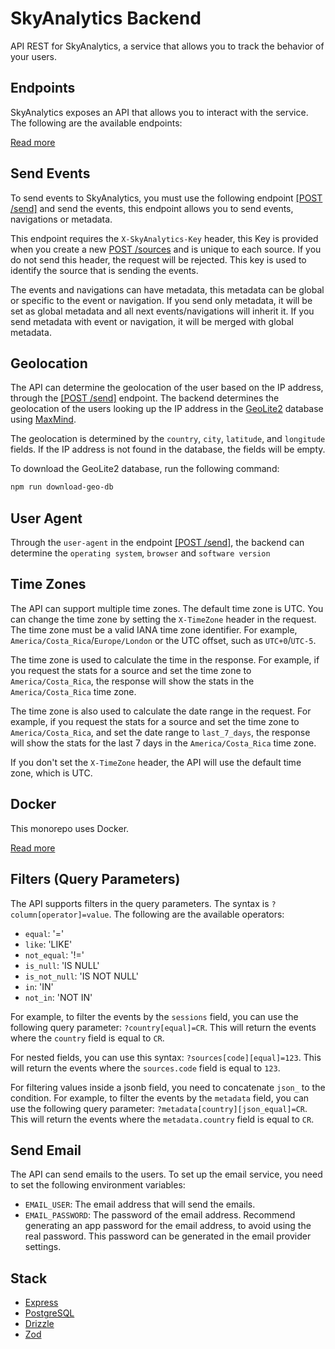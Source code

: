 # SkyAnalytics Backend
API REST for SkyAnalytics, a service that allows you to track the behavior of your users.

## Endpoints
SkyAnalytics exposes an API that allows you to interact with the service. The following are the available endpoints:

[Read more](/docs/enpoints/index.md)

## Send Events
To send events to SkyAnalytics, you must use the following endpoint [[POST /send]](/docs/enpoints/send.md) and send the events, this endpoint allows you to send events, navigations or metadata.

This endpoint requires the `X-SkyAnalytics-Key` header, this Key is provided when you create a new [POST /sources](/docs/enpoints/sources/create.md) and is unique to each source. If you do not send this header, the request will be rejected. This key is used to identify the source that is sending the events.

The events and navigations can have metadata, this metadata can be global or specific to the event or navigation. If you send only metadata, it will be set as global metadata and all next events/navigations will inherit it. If you send metadata with event or navigation, it will be merged with global metadata.

## Geolocation
The API can determine the geolocation of the user based on the IP address, through the [[POST /send]](/docs/enpoints/send.md) endpoint. The backend determines the geolocation of the users looking up the IP address in the [GeoLite2](https://dev.maxmind.com/geoip/geoip2/geolite2/) database using [MaxMind](https://github.com/runk/node-maxmind).

The geolocation is determined by the `country`, `city`, `latitude`, and `longitude` fields. If the IP address is not found in the database, the fields will be empty.

To download the GeoLite2 database, run the following command:
```bash
npm run download-geo-db
```

## User Agent
Through the `user-agent` in the endpoint [[POST /send]](/docs/enpoints/send.md), the backend can determine the `operating system`, `browser` and `software version`

## Time Zones
The API can support multiple time zones. The default time zone is UTC. You can change the time zone by setting the `X-TimeZone` header in the request. The time zone must be a valid IANA time zone identifier. For example, `America/Costa_Rica`/`Europe/London` or the UTC offset, such as `UTC+0`/`UTC-5`.

The time zone is used to calculate the time in the response. For example, if you request the stats for a source and set the time zone to `America/Costa_Rica`, the response will show the stats in the `America/Costa_Rica` time zone.

The time zone is also used to calculate the date range in the request. For example, if you request the stats for a source and set the time zone to `America/Costa_Rica`, and set the date range to `last_7_days`, the response will show the stats for the last 7 days in the `America/Costa_Rica` time zone.

If you don't set the `X-TimeZone` header, the API will use the default time zone, which is UTC.

## Docker
This monorepo uses Docker. 

[Read more](/docs/pages/docker.md)

## Filters (Query Parameters)
The API supports filters in the query parameters. The syntax is `?column[operator]=value`. The following are the available operators:

- `equal`: '='
- `like`: 'LIKE'
- `not_equal`: '!='
- `is_null`: 'IS NULL'
- `is_not_null`: 'IS NOT NULL'
- `in`: 'IN'
- `not_in`: 'NOT IN'

For example, to filter the events by the `sessions` field, you can use the following query parameter: `?country[equal]=CR`. This will return the events where the `country` field is equal to `CR`. 

For nested fields, you can use this syntax: `?sources[code][equal]=123`. This will return the events where the `sources.code` field is equal to `123`.

For filtering values inside a jsonb field, you need to concatenate `json_` to the condition. For example, to filter the events by the `metadata` field, you can use the following query parameter: `?metadata[country][json_equal]=CR`. This will return the events where the `metadata.country` field is equal to `CR`.

## Send Email
The API can send emails to the users. To set up the email service, you need to set the following environment variables: 
- `EMAIL_USER`: The email address that will send the emails.
- `EMAIL_PASSWORD`: The password of the email address.
Recommend generating an app password for the email address, to avoid using the real password. This password can be generated in the email provider settings.

## Stack
- [Express](https://github.com/expressjs/express)
- [PostgreSQL](https://www.postgresql.org)
- [Drizzle](https://github.com/drizzle-team/drizzle-orm)
- [Zod](https://github.com/colinhacks/zod)